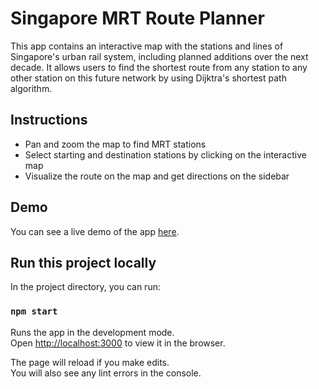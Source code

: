 # Singapore MRT Route Planner

This app contains an interactive map with the stations and lines of Singapore's urban rail system, including planned additions over the next decade. It allows users to find the shortest route from any station to any other station on this future network by using Dijktra's shortest path algorithm.

## Instructions

- Pan and zoom the map to find MRT stations
- Select starting and destination stations by clicking on the interactive map
- Visualize the route on the map and get directions on the sidebar

## Demo

You can see a live demo of the app [here](https://singapore-mrt-route-planner.herokuapp.com/).

## Run this project locally

In the project directory, you can run:

### `npm start`

Runs the app in the development mode.\
Open [http://localhost:3000](http://localhost:3000) to view it in the browser.

The page will reload if you make edits.\
You will also see any lint errors in the console.
